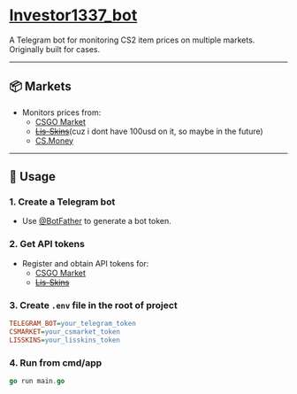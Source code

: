 # [Investor1337_bot](https://t.me/investor1337_bot)

A Telegram bot for monitoring CS2 item prices on multiple markets.  
Originally built for cases.

---

## 📦 Markets
-   Monitors prices from:
    -   [CSGO Market](https://market.csgo.com/en/)
    -   ~~[Lis-Skins](https://lis-skins.com/)~~(cuz i dont have 100usd on it, so maybe in the future)
    -   [CS.Money](https://cs.money/)

---

## 🚀 Usage

### 1. Create a Telegram bot

-   Use [@BotFather](https://t.me/BotFather) to generate a bot token.

### 2. Get API tokens

-   Register and obtain API tokens for:
    -   [CSGO Market](https://market.csgo.com/en/)
    -   ~~[Lis-Skins](https://lis-skins.com/)~~

### 3. Create `.env` file in the root of project

```ini
TELEGRAM_BOT=your_telegram_token
CSMARKET=your_csmarket_token
LISSKINS=your_lisskins_token
```

### 4. Run from cmd/app
```go
go run main.go
```
